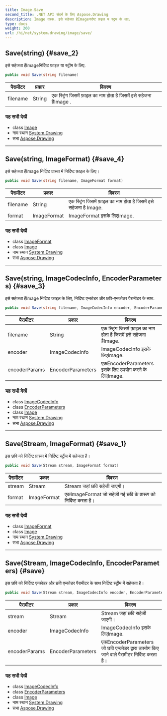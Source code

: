 ```yaml
---
title: Image.Save
second_title: .NET API संदर्भ के लिए Aspose.Drawing
description: Image तरक. इसे सहेजत हैImageनर्दष्ट फ़इल य स्ट्रम के लए.
type: docs
weight: 260
url: /hi/net/system.drawing/image/save/
---
```

## Save(string) {#save_2}

इसे सहेजता हैImageनिर्दिष्ट फ़ाइल या स्ट्रीम के लिए.

```csharp
public void Save(string filename)
```

| पैरामीटर | प्रकार | विवरण |
| --- | --- | --- |
| filename | String | एक स्ट्रिंग जिसमें फ़ाइल का नाम होता है जिसमें इसे सहेजना हैImage . |

### यह सभी देखें

* class [Image](../)
* नाम स्थान [System.Drawing](../../image/)
* सभा [Aspose.Drawing](../../../)

---

## Save(string, ImageFormat) {#save_4}

इसे सहेजता हैImage निर्दिष्ट प्रारूप में निर्दिष्ट फ़ाइल के लिए।

```csharp
public void Save(string filename, ImageFormat format)
```

| पैरामीटर | प्रकार | विवरण |
| --- | --- | --- |
| filename | String | एक स्ट्रिंग जिसमें फ़ाइल का नाम होता है जिसमें इसे सहेजना है Image. |
| format | ImageFormat | ImageFormat इसके लिएImage. |

### यह सभी देखें

* class [ImageFormat](../../../system.drawing.imaging/imageformat/)
* class [Image](../)
* नाम स्थान [System.Drawing](../../image/)
* सभा [Aspose.Drawing](../../../)

---

## Save(string, ImageCodecInfo, EncoderParameters) {#save_3}

इसे सहेजता हैImage निर्दिष्ट फ़ाइल के लिए, निर्दिष्ट एन्कोडर और छवि-एनकोडर पैरामीटर के साथ.

```csharp
public void Save(string filename, ImageCodecInfo encoder, EncoderParameters encoderParams)
```

| पैरामीटर | प्रकार | विवरण |
| --- | --- | --- |
| filename | String | एक स्ट्रिंग जिसमें फ़ाइल का नाम होता है जिसमें इसे सहेजना हैImage. |
| encoder | ImageCodecInfo | ImageCodecInfo इसके लिएImage. |
| encoderParams | EncoderParameters | एकEncoderParameters इसके लिए उपयोग करने के लिएImage. |

### यह सभी देखें

* class [ImageCodecInfo](../../../system.drawing.imaging/imagecodecinfo/)
* class [EncoderParameters](../../../system.drawing.imaging/encoderparameters/)
* class [Image](../)
* नाम स्थान [System.Drawing](../../image/)
* सभा [Aspose.Drawing](../../../)

---

## Save(Stream, ImageFormat) {#save_1}

इस छवि को निर्दिष्ट प्रारूप में निर्दिष्ट स्ट्रीम में सहेजता है।

```csharp
public void Save(Stream stream, ImageFormat format)
```

| पैरामीटर | प्रकार | विवरण |
| --- | --- | --- |
| stream | Stream | Stream जहां छवि सहेजी जाएगी। |
| format | ImageFormat | एकImageFormat जो सहेजी गई छवि के प्रारूप को निर्दिष्ट करता है। |

### यह सभी देखें

* class [ImageFormat](../../../system.drawing.imaging/imageformat/)
* class [Image](../)
* नाम स्थान [System.Drawing](../../image/)
* सभा [Aspose.Drawing](../../../)

---

## Save(Stream, ImageCodecInfo, EncoderParameters) {#save}

इस छवि को निर्दिष्ट एन्कोडर और छवि एन्कोडर पैरामीटर के साथ निर्दिष्ट स्ट्रीम में सहेजता है।

```csharp
public void Save(Stream stream, ImageCodecInfo encoder, EncoderParameters encoderParams)
```

| पैरामीटर | प्रकार | विवरण |
| --- | --- | --- |
| stream | Stream | Stream जहां छवि सहेजी जाएगी। |
| encoder | ImageCodecInfo | ImageCodecInfo इसके लिएImage. |
| encoderParams | EncoderParameters | एकEncoderParameters जो छवि एन्कोडर द्वारा उपयोग किए जाने वाले पैरामीटर निर्दिष्ट करता है। |

### यह सभी देखें

* class [ImageCodecInfo](../../../system.drawing.imaging/imagecodecinfo/)
* class [EncoderParameters](../../../system.drawing.imaging/encoderparameters/)
* class [Image](../)
* नाम स्थान [System.Drawing](../../image/)
* सभा [Aspose.Drawing](../../../)


